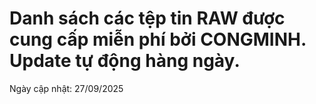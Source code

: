 # Danh sách các tệp tin RAW được cung cấp miễn phí bởi CONGMINH. Update tự động hàng ngày.

Ngày cập nhật: 27/09/2025




